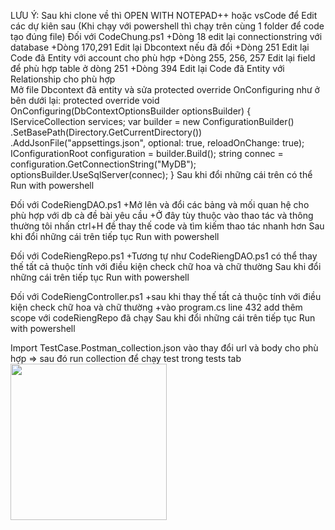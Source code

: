 LƯU Ý: Sau khi clone về thì OPEN WITH NOTEPAD++ hoặc vsCode để Edit các dự kiên sau (Khi chạy với powershell thì chạy trên cùng 1 folder để code tạo đúng file)
Đối với CodeChung.ps1
	+Dòng 18 edit lại connectionstring với database
	+Dòng 170,291 Edit lại Dbcontext nếu đã đổi
	+Dòng 251 Edit lại Code đã Entity với account cho phù hợp
	+Dòng 255, 256, 257 Edit lại field để phù hợp table ở dòng 251
	+Dòng 394 Edit lại Code đã Entity với Relationship cho phù hợp	
	Mở file Dbcontext đã entity và sửa protected override OnConfiguring như ở bên dưới lại:
	protected override void OnConfiguring(DbContextOptionsBuilder optionsBuilder)
        {
            IServiceCollection services;
            var builder = new ConfigurationBuilder()
                .SetBasePath(Directory.GetCurrentDirectory())
                .AddJsonFile("appsettings.json", optional: true, reloadOnChange: true);
            IConfigurationRoot configuration = builder.Build();
            string connec = configuration.GetConnectionString("MyDB");
            optionsBuilder.UseSqlServer(connec);
        }
Sau khi đổi những cái trên có thể Run with powershell



Đối với CodeRiengDAO.ps1
	+Mở lên và đổi các bảng và mối quan hệ cho phù hợp với db cà đề bài yêu cầu
	+Ở đây tùy thuộc vào thao tác và thông thường tôi nhấn ctrl+H đề thay thế code và tìm kiếm thao tác nhanh hơn
Sau khi đổi những cái trên tiếp tục Run with powershell



Đối với CodeRiengRepo.ps1 
	+Tương tự như CodeRiengDAO.ps1 có thể thay thế tất cả thuộc tính với điều kiện check chữ hoa và chữ thường
Sau khi đổi những cái trên tiếp tục Run with powershell
	

Đối với CodeRiengController.ps1 
 	+sau khi thay thế tất cả thuộc tính với điều kiện check chữ hoa và chữ thường
	+vào program.cs line 432 add thêm scope với codeRiengRepo đã chạy 
Sau khi đổi những cái trên tiếp tục Run with powershell

Import TestCase.Postman_collection.json vào thay đổi url và body cho phù hợp => sau đó run collection để chạy test trong tests tab 
<img src="https://user-images.githubusercontent.com/90783531/255421132-a5791677-e5ab-4ac8-a064-7450e430c2d7.png" width="250"/>
